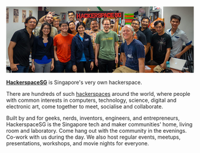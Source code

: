 [![Group photo with a HackerspaceSG logo and Mitch Altman in December 2014](https://raw.githubusercontent.com/hackerspacesg/.github/main/profile/20141205-mitch-altman-visit.jpg)](https://hackerspace.sg)

[**HackerspaceSG**](https://hackerspace.sg) is Singapore's very own hackerspace.

There are hundreds of such [hackerspaces](https://hackerspaces.org) around the world, where people with common interests in computers, technology, science, digital and electronic art, come together to meet, socialise and collaborate.

Built by and for geeks, nerds, inventors, engineers, and entrepreneurs, HackerspaceSG is the Singapore tech and maker communities' home, living room and laboratory. Come hang out with the community in the evenings. Co-work with us during the day. We also host regular events, meetups, presentations, workshops, and movie nights for everyone.
